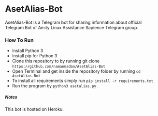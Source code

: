 # AsetAlias-Bot
AsetAlias-Bot is a Telegram bot for sharing information about official Telegram Bot of Amity Linux Assistance Sapience Telegram group.

### How To Run

* Install Python 3
* Install pip for Python 3
* Clone this repository to by running git clone `https://github.com/namanmadan/AsetAlias-Bot`
* Open Terminal and get inside the repository folder by running `cd AsetAlias-Bot`
* To install all requirements simply run `pip install -r requirements.txt`
* Run the program by `python3 asetalias.py` .

##### Notes

This bot is hosted on Heroku.
